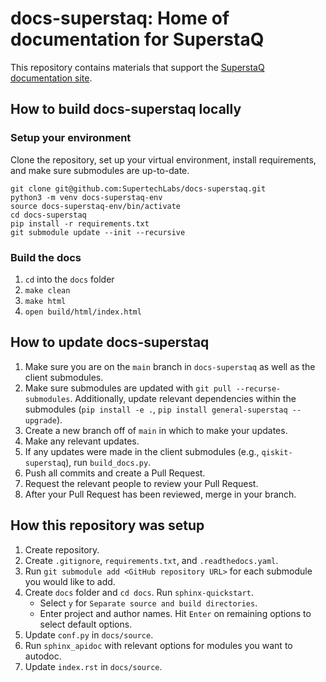 docs-superstaq: Home of documentation for SuperstaQ
===================================================
This repository contains materials that support the [SuperstaQ documentation site](https://docs-superstaq.readthedocs.io/).

## How to build docs-superstaq locally
### Setup your environment

Clone the repository, set up your virtual environment, install requirements, and make sure submodules are up-to-date.

    git clone git@github.com:SupertechLabs/docs-superstaq.git
    python3 -m venv docs-superstaq-env
    source docs-superstaq-env/bin/activate
    cd docs-superstaq
    pip install -r requirements.txt
    git submodule update --init --recursive

### Build the docs
1. `cd` into the `docs` folder
0. `make clean`
0. `make html`
0. `open build/html/index.html`

## How to update docs-superstaq
1. Make sure you are on the `main` branch in `docs-superstaq` as well as the client submodules.
0. Make sure submodules are updated with `git pull --recurse-submodules`. Additionally, update relevant dependencies within the submodules (`pip install -e .`, `pip install general-superstaq --upgrade`).
0. Create a new branch off of `main` in which to make your updates.
0. Make any relevant updates.
0. If any updates were made in the client submodules (e.g., `qiskit-superstaq`), run `build_docs.py`.
0. Push all commits and create a Pull Request.
0. Request the relevant people to review your Pull Request.
0. After your Pull Request has been reviewed, merge in your branch.

## How this repository was setup
1. Create repository.
0. Create `.gitignore`, `requirements.txt`, and `.readthedocs.yaml`.
0. Run `git submodule add <GitHub repository URL>` for each submodule you would like to add.
0. Create `docs` folder and `cd docs`. Run `sphinx-quickstart`.
    - Select `y` for `Separate source and build directories`.
    - Enter project and author names. Hit `Enter` on remaining options to select default options.
0. Update `conf.py` in `docs/source`.
0. Run `sphinx_apidoc` with relevant options for modules you want to autodoc.
0. Update `index.rst` in `docs/source`.
